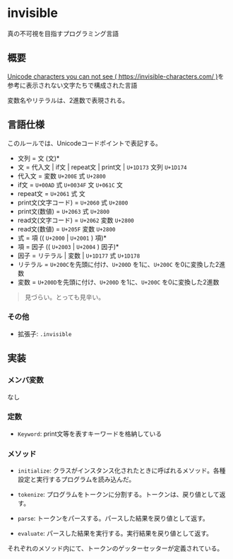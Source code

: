 # invisible
真の不可視を目指すプログラミング言語

## 概要

[Unicode characters you can not see ( https://invisible-characters.com/ )](https://invisible-characters.com/)を参考に表示されない文字たちで構成された言語

変数名やリテラルは、2進数で表現される。

## 言語仕様

このルールでは、Unicodeコードポイントで表記する。

- 文列 = 文 (文)*
- 文 = 代入文 | if文 | repeat文 | print文 | `U+1D173` 文列 `U+1D174`
- 代入文 = 変数 `U+200E` 式 `U+2800`
- if文 = `U+00AD` 式 `U+0034F` 文 `U+061C` 文
- repeat文 = `U+2061` 式 文
- print文(文字コード) = `U+2060` 式 `U+2800`
- print文(数値) = `U+2063` 式 `U+2800`
- read文(文字コード) = `U+2062` 変数 `U+2800`
- read文(数値) = `U+205F` 変数 `U+2800`
- 式 = 項 (( `U+2000` | `U+2001` ) 項)*
- 項 = 因子 (( `U+2003` | `U+2004` ) 因子)*
- 因子 = リテラル | 変数 | `U+1D177` 式 `U+1D178`
- リテラル = `U+200C`を先頭に付け、`U+200D` を1に、`U+200C` を0に変換した2進数
- 変数 = `U+200D`を先頭に付け、`U+200D` を1に、`U+200C` を0に変換した2進数

> 見づらい。とっても見辛い。

### その他

- 拡張子: `.invisible`

## 実装

### メンバ変数

なし

### 定数

- `Keyword`: print文等を表すキーワードを格納している

### メソッド

- `initialize`: クラスがインスタンス化されたときに呼ばれるメソッド。各種設定と実行するプログラムを読み込んだ。

- `tokenize`: プログラムをトークンに分割する。トークンは、戻り値として返す。
- `parse`: トークンをパースする。パースした結果を戻り値として返す。
- `evaluate`: パースした結果を実行する。実行結果を戻り値として返す。

それぞれのメソッド内にて、トークンのゲッターセッターが定義されている。
